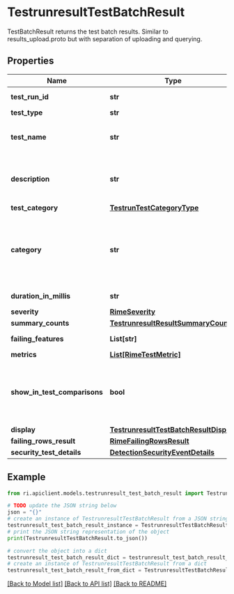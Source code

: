 # TestrunresultTestBatchResult

TestBatchResult returns the test batch results. Similar to results_upload.proto but with separation of uploading and querying.

## Properties

Name | Type | Description | Notes
------------ | ------------- | ------------- | -------------
**test_run_id** | **str** | Uniquely specifies a parent Test Run. | [optional] 
**test_type** | **str** |  | [optional] 
**test_name** | **str** | The display-friendly name; for example: &#39;Categorical Feature Drift&#39;. | [optional] 
**description** | **str** | The description of the test. Note: this is currently identical to the display.description_html field. | [optional] 
**test_category** | [**TestrunTestCategoryType**](TestrunTestCategoryType.md) |  | [optional] 
**category** | **str** | The string field &#x60;category&#x60; is deprecated in v2.1 and will be removed in v2.3. Please use the enum field test_category instead, which provides the same info. | [optional] 
**duration_in_millis** | **str** | The duration of the test run. | [optional] 
**severity** | [**RimeSeverity**](RimeSeverity.md) |  | [optional] 
**summary_counts** | [**TestrunresultResultSummaryCounts**](TestrunresultResultSummaryCounts.md) |  | [optional] 
**failing_features** | **List[str]** | The list of failing features. | [optional] 
**metrics** | [**List[RimeTestMetric]**](RimeTestMetric.md) |  | [optional] 
**show_in_test_comparisons** | **bool** | A Boolean that specifies whether to include the test batch in the test comparison page in the web UI. This field is no longer used, and will be removed in 2.3. | [optional] 
**display** | [**TestrunresultTestBatchResultDisplay**](TestrunresultTestBatchResultDisplay.md) |  | [optional] 
**failing_rows_result** | [**RimeFailingRowsResult**](RimeFailingRowsResult.md) |  | [optional] 
**security_test_details** | [**DetectionSecurityEventDetails**](DetectionSecurityEventDetails.md) |  | [optional] 

## Example

```python
from ri.apiclient.models.testrunresult_test_batch_result import TestrunresultTestBatchResult

# TODO update the JSON string below
json = "{}"
# create an instance of TestrunresultTestBatchResult from a JSON string
testrunresult_test_batch_result_instance = TestrunresultTestBatchResult.from_json(json)
# print the JSON string representation of the object
print(TestrunresultTestBatchResult.to_json())

# convert the object into a dict
testrunresult_test_batch_result_dict = testrunresult_test_batch_result_instance.to_dict()
# create an instance of TestrunresultTestBatchResult from a dict
testrunresult_test_batch_result_from_dict = TestrunresultTestBatchResult.from_dict(testrunresult_test_batch_result_dict)
```
[[Back to Model list]](../README.md#documentation-for-models) [[Back to API list]](../README.md#documentation-for-api-endpoints) [[Back to README]](../README.md)

